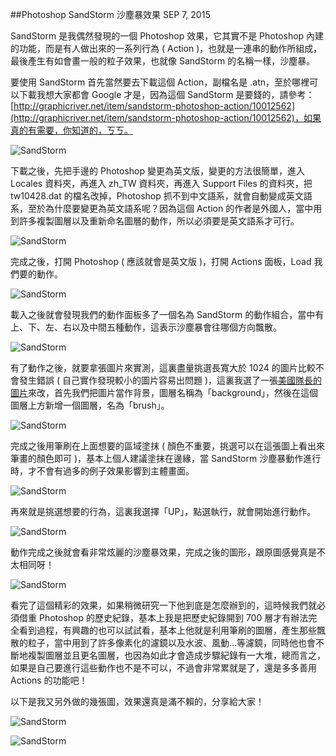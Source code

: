<!-- @@master  = ../../_layout.html-->

<!-- @@block  =  jsBottom-->

<include src="../../_articles-js.html"></include>

<!-- @@close-->

<!-- @@block  =  css-->

<include src="../../_articles-css.html"></include>

<!-- @@close-->

<!-- @@block  =  articles-social-->

<include src="../../_articles-social.html"></include>

<!-- @@close-->

<!-- @@block  =  articles-footer-->

<include src="../../_articles.html"></include>

<!-- @@close-->

<!-- @@block  =  meta-->

<meta property="article:published_time" content="2015-09-07T22:40:00+01:00">

<meta name="keywords" content="SandStorm, photoshop">

<meta name="description" content="SandStorm 是我偶然發現的一個 Photoshop 效果，它其實不是 Photoshop 內建的功能，而是有人做出來的一系列行為，也就是一連串的動作所組成，最後產生有如會畫一般的粒子效果，也就像 SandStorm 的名稱一樣，沙塵暴。">

<meta itemprop="name" content="Photoshop SandStorm 沙塵暴效果 - OXXO.STUDIO">

<meta itemprop="image" content="http://www.oxxostudio.tw/img/articles/201509/20150907_1_01b.jpg">

<meta itemprop="description" content="SandStorm 是我偶然發現的一個 Photoshop 效果，它其實不是 Photoshop 內建的功能，而是有人做出來的一系列行為，也就是一連串的動作所組成，最後產生有如會畫一般的粒子效果，也就像 SandStorm 的名稱一樣，沙塵暴。">

<meta property="og:title" content="Photoshop SandStorm 沙塵暴效果 - OXXO.STUDIO">

<meta property="og:url" content="http://www.oxxostudio.tw/articles/201509/sandstorm.html">

<meta property="og:image" content="http://www.oxxostudio.tw/img/articles/201509/20150907_1_01b.jpg">

<meta property="og:description" content="SandStorm 是我偶然發現的一個 Photoshop 效果，它其實不是 Photoshop 內建的功能，而是有人做出來的一系列行為，也就是一連串的動作所組成，最後產生有如會畫一般的粒子效果，也就像 SandStorm 的名稱一樣，沙塵暴。">

<title>Photoshop SandStorm 沙塵暴效果 - OXXO.STUDIO</title> 

<!-- @@close-->

<!-- @@block  =  articles-content--> 

##Photoshop SandStorm 沙塵暴效果  <span class="article-date" tag="web">SEP 7, 2015</span>

SandStorm 是我偶然發現的一個 Photoshop 效果，它其實不是 Photoshop 內建的功能，而是有人做出來的一系列行為 ( Action )，也就是一連串的動作所組成，最後產生有如會畫一般的粒子效果，也就像 SandStorm 的名稱一樣，沙塵暴。

要使用 SandStorm 首先當然要去下載這個 Action，副檔名是 .atn，至於哪裡可以下載我想大家都會 Google 才是，因為這個 SandStorm 是要錢的，請參考：[http://graphicriver.net/item/sandstorm-photoshop-action/10012562](http://graphicriver.net/item/sandstorm-photoshop-action/10012562)，如果真的有需要，你知道的，ㄎㄎ。

![SandStorm](/img/articles/201509/20150907_1_02.jpg)

下載之後，先把手邊的 Photoshop 變更為英文版，變更的方法很簡單，進入 Locales 資料夾，再進入 zh_TW 資料夾，再進入 Support Files 的資料夾，把 tw10428.dat 的檔名改掉，Photoshop 抓不到中文語系，就會自動變成英文語系，至於為什麼要變更為英文語系呢？因為這個 Action 的作者是外國人，當中用到許多複製圖層以及重新命名圖層的動作，所以必須要是英文語系才可行。

![SandStorm](/img/articles/201509/20150907_1_03.jpg)

完成之後，打開 Photoshop ( 應該就會是英文版 )，打開 Actions 面板，Load 我們要的動作。

![SandStorm](/img/articles/201509/20150907_1_04.jpg)

載入之後就會發現我們的動作面板多了一個名為 SandStorm 的動作組合，當中有上、下、左、右以及中間五種動作，這表示沙塵暴會往哪個方向飄散。

![SandStorm](/img/articles/201509/20150907_1_05.jpg)

有了動作之後，就要拿張圖片來實測，這裏盡量挑選長寬大於 1024 的圖片比較不會發生錯誤 ( 自己實作發現較小的圖片容易出問題 )，這裏我選了一張[美國隊長的圖片](/img/articles/201509/20150907_1_06.jpg)來改，首先我們把圖片當作背景，圖層名稱為「background」，然後在這個圖層上方新增一個圖層，名為「brush」。

![SandStorm](/img/articles/201509/20150907_1_07.jpg)

完成之後用筆刷在上面想要的區域塗抹 ( 顏色不重要，挑選可以在這張圖上看出來筆畫的顏色即可 )，基本上個人建議塗抹在邊緣，當 SandStorm 沙塵暴動作進行時，才不會有過多的例子效果影響到主體畫面。

![SandStorm](/img/articles/201509/20150907_1_08.jpg)

再來就是挑選想要的行為，這裏我選擇「UP」，點選執行，就會開始進行動作。

![SandStorm](/img/articles/201509/20150907_1_09.jpg)

動作完成之後就會看非常炫麗的沙塵暴效果，完成之後的圖形，跟原圖感覺真是不太相同呀！

![SandStorm](/img/articles/201509/20150907_1_10.jpg)

看完了這個精彩的效果，如果稍微研究一下他到底是怎麼辦到的，這時候我們就必須借重 Photoshop 的歷史紀錄，基本上我是把歷史紀錄開到 700 層才有辦法完全看到過程，有興趣的也可以試試看，基本上他就是利用筆刷的圖層，產生那些飄散的粒子，當中用到了許多像素化的濾鏡以及水波、風動...等濾鏡，同時他也會不斷地複製圖層並且更名圖層，也因為如此才會造成步驟紀錄有一大堆，總而言之，如果是自己要進行這些動作也不是不可以，不過會非常累就是了，還是多多善用 Actions 的功能吧！

以下是我又另外做的幾張圖，效果還真是滿不賴的，分享給大家！

![SandStorm](/img/articles/201509/20150907_1_11.jpg)

![SandStorm](/img/articles/201509/20150907_1_12.jpg)







<!-- @@close-->
